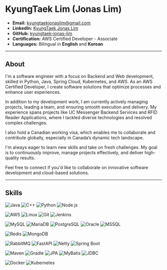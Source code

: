 # **KyungTaek Lim (Jonas Lim)**

- **Email:** kyungtaekjonaslim@gmail.com
- **LinkedIn:** [KyungTaek Jonas Lim](https://www.linkedin.com/in/kyungtaek-jonas-lim)
- **GitHub:** [kyungtaek-jonas-lim](https://github.com/kyungtaek-jonas-lim)
- **Certification:** AWS Certified Developer - Associate
- **Languages:** Bilingual in **English** and **Korean**

---

## **About**
I'm a software engineer with a focus on Backend and Web development, skilled in Python, Java, Spring Cloud, Kubernetes, and AWS. As an AWS Certified Developer, I create software solutions that optimize processes and enhance user experiences.

In addition to my development work, I am currently actively managing projects, leading a team, and ensuring smooth execution and delivery. My experience spans projects like UC Messenger Backend Services and RFID Reader Applications, where I tackled diverse technologies and resolved complex challenges.

I also hold a Canadian working visa, which enables me to collaborate and contribute globally, especially in Canada’s dynamic tech landscape.

I'm always eager to learn new skills and take on fresh challenges. My goal is to continuously improve, manage projects effectively, and deliver high-quality results.

Feel free to connect if you'd like to collaborate on innovative software development and cloud-based solutions.

---

## **Skills**

  ![Java](https://img.shields.io/badge/Java-F8A51C?style=for-the-badge&logo=java&logoColor=white) 
  ![C++](https://img.shields.io/badge/C%2B%2B-00599C?style=for-the-badge&logo=c%2B%2B&logoColor=white) 
  ![Python](https://img.shields.io/badge/Python-3776AB?style=for-the-badge&logo=python&logoColor=white)
  ![Node.js](https://img.shields.io/badge/Node.js-339933?style=for-the-badge&logo=node.js&logoColor=white)

  ![AWS](https://img.shields.io/badge/AWS-232F3E?style=for-the-badge&logo=amazon-aws&logoColor=white) 
  ![Linux](https://img.shields.io/badge/Linux-FCC624?style=for-the-badge&logo=linux&logoColor=white)
  ![Git](https://img.shields.io/badge/Git-F05032?style=for-the-badge&logo=git&logoColor=white)
  ![Jenkins](https://img.shields.io/badge/Jenkins-D24939?style=for-the-badge&logo=jenkins&logoColor=white)

  ![MySQL](https://img.shields.io/badge/MySQL-4479A1?style=for-the-badge&logo=mysql&logoColor=white)
  ![MariaDB](https://img.shields.io/badge/MariaDB-003545?style=for-the-badge&logo=mariadb&logoColor=white)
  ![PostgreSQL](https://img.shields.io/badge/PostgreSQL-336791?style=for-the-badge&logo=postgresql&logoColor=white)
  ![Oracle](https://img.shields.io/badge/Oracle-F80000?style=for-the-badge&logo=oracle&logoColor=white)
  ![MSSQL](https://img.shields.io/badge/Microsoft_SQL_Server-CC2927?style=for-the-badge&logo=microsoft-sql-server&logoColor=white)

  ![Redis](https://img.shields.io/badge/Redis-DC382D?style=for-the-badge&logo=redis&logoColor=white) 
  ![MongoDB](https://img.shields.io/badge/MongoDB-47A248?style=for-the-badge&logo=mongodb&logoColor=white) 
  
  ![RabbitMQ](https://img.shields.io/badge/RabbitMQ-FF6600?style=for-the-badge&logo=rabbitmq&logoColor=white)
  ![FastAPI](https://img.shields.io/badge/FastAPI-009688?style=for-the-badge&logo=fastapi&logoColor=white) 
  ![Netty](https://img.shields.io/badge/Netty-000000?style=for-the-badge&logo=netty&logoColor=white) 
  ![Spring Boot](https://img.shields.io/badge/Spring_Boot-6DB33F?style=for-the-badge&logo=spring-boot&logoColor=white)

  ![Maven](https://img.shields.io/badge/Maven-C71A36?style=for-the-badge&logo=apache-maven&logoColor=white) 
  ![Gradle](https://img.shields.io/badge/Gradle-02303A?style=for-the-badge&logo=gradle&logoColor=white) 
  ![JPA](https://img.shields.io/badge/JPA-4E6A61?style=for-the-badge&logo=hibernate&logoColor=white) 
  ![MyBatis](https://img.shields.io/badge/MyBatis-1B91E7?style=for-the-badge&logo=mybatis&logoColor=white) 
  ![JDBC](https://img.shields.io/badge/JDBC-004B87?style=for-the-badge&logo=java&logoColor=white) 
 
  ![Docker](https://img.shields.io/badge/Docker-2496ED?style=for-the-badge&logo=docker&logoColor=white) 
  ![Kubernetes](https://img.shields.io/badge/Kubernetes-326CE5?style=for-the-badge&logo=kubernetes&logoColor=white)
